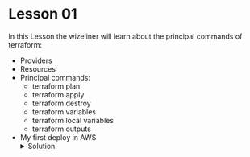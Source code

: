 
# Lesson 01

In this Lesson the wizeliner will learn about the principal commands of terraform:

- Providers
- Resources 
- Principal commands:
    * terraform plan
    * terraform apply
    * terraform destroy
    * terraform variables
    * terraform local variables
    * terraform outputs
- My first deploy in AWS
    <details>
        <summary>Solution</summary>
        <table>
        <tr>
            <td><strong>main.tf</strong></td>
        </tr>
        <tr>
            <td>Hola</td>
        </tr>
        </table>               
    </details>

